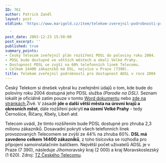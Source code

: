 ```yaml
---
ID: 761
author: Patrick Zandl
layout: post
oldlink: 'https://www.marigold.cz/item/telekom-zverejnil-podrobnosti-pro-dostupnost-adsl-v-roce-2004

  '
post_date: 2003-12-23 15:50:00
post_excerpt: ''
published: true
summary_points:
- Český Telecom zveřejnil plán rozšíření PDSL do poloviny roku 2004.
- PDSL bude dostupné ve větších městech a okolí Velké Prahy.
- Dostupnost PDSL se zvýší na 60% telefonních linek Telecomu.
- Celkem 14400 zákazníků má DSL, nejvíce v Praze (7390).
title: Telekom zveřejnil podrobnosti pro dostupnost ADSL v roce 2004
---
```


<p>
Český Telekom si dnešek vybral ku zveřejnění údajů o tom, kde bude do poloviny roku 2004 dostupná jeho PDSL služba <EM>(Parodie na DSL).</EM> Seznam lokalit je oficiálně zatím pouze v tomto <A href="http://www.telecom.cz/dokumenty/tiskove_zpravy/23122003_1_031223_2ADSL_priloha_cz.doc">Word dokumentu</A> nebo <A href="http://www.zive.cz/h/Bleskovky/AR.asp?ARI=114227&amp;CAI=2097&amp;HID=19" target=_blank>zde na stránkách </A>Živě.&#160;V zásadě <STRONG>jde o další větší města na úrovni krajů a okresních měst</STRONG>, dále rozšíření pokrytí<STRONG> na území Velké Prahy</STRONG> - tedy Černošice, Říčany, Kbely, Libeň atd. </p>

<p>
Telecom uvádí, že tímto rozšířením bude PDSL dostupné pro zhruba 2,3 milionu zákazníků. Dosavadní pokrytí všech telefonních linek provozovaných&#160;Telecomem se zvýší ze 44% na zhruba 60%. <STRONG>DSL má zavedeno celkem 14400 zákazníků</STRONG>, z toho tisícovka se rozhodla pro připojení samoinstalačním balíčkem. Největší počet uživatelů ADSL je v Praze (7 390), následuje Jihomoravský kraj (2 000) a kraj Moravskoslezský (1 620). Zdroj: <A href="http://www.telecom.cz/infocentrum/tiskove_centrum/tiskove_zpravy/clanek.php?tz=23122003_1" target=_blank>TZ Českého Telecomu</A>.</p>